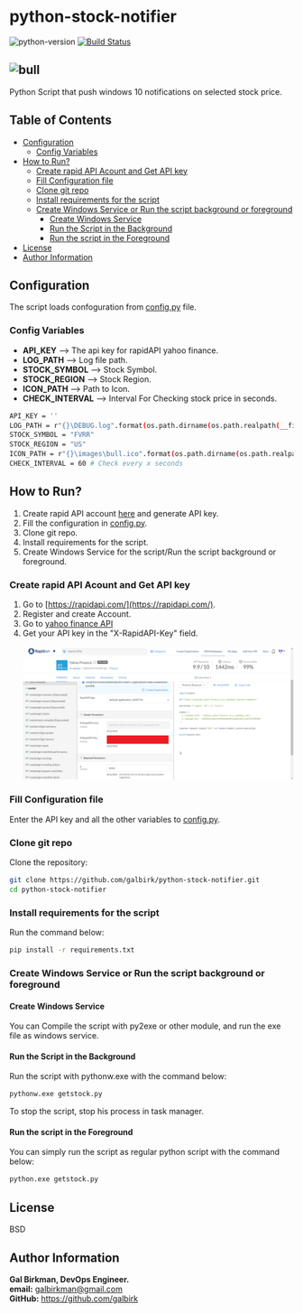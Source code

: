 # python-stock-notifier
![python-version](https://img.shields.io/badge/python-v3.9-blue) [![Build Status](https://travis-ci.com/galbirk/python-stock-notifier.svg?branch=main)](https://travis-ci.com/galbirk/python-stock-notifier)<br>
## ![bull](images/bull.ico)
Python Script that push windows 10 notifications on selected stock price.
## Table of Contents
- [Configuration](#Configuration)
  * [Config Variables](#Config-Variables)
- [How to Run?](#How-to-Run?)
  * [Create rapid API Acount and Get API key](#Create-rapid-API-Acount-and-Get-API-key)
  * [Fill Configuration file](#Fill-Configuration-file)
  * [Clone git repo](#Clone-git-repo)
  * [Install requirements for the script](#Install-requirements-for-the-script)
  * [Create Windows Service or Run the script background or foreground](#Create-Windows-Service-or-Run-the-script-background-or-foreground)
    - [Create Windows Service](#Create-Windows-Service)
    - [Run the Script in the Background](#Run-the-Script-in-the-Background) 
    - [Run the script in the Foreground](#Run-the-script-in-the-Foreground)
- [License](#License)
- [Author Information](#Author-Information)
## Configuration
The script loads confoguration from [config.py](config.py) file.
### Config Variables
* **API_KEY** --> The api key for rapidAPI yahoo finance.
* **LOG_PATH** --> Log file path.
* **STOCK_SYMBOL** --> Stock Symbol.
* **STOCK_REGION** --> Stock Region.
* **ICON_PATH** --> Path to Icon. 
* **CHECK_INTERVAL** --> Interval For Checking stock price in seconds.
```bash
API_KEY = ''
LOG_PATH = r"{}\DEBUG.log".format(os.path.dirname(os.path.realpath(__file__)))
STOCK_SYMBOL = "FVRR"
STOCK_REGION = "US"
ICON_PATH = r"{}\images\bull.ico".format(os.path.dirname(os.path.realpath(__file__)))
CHECK_INTERVAL = 60 # Check every x seconds
```
## How to Run?
1. Create rapid API account [here](https://rapidapi.com/) and generate API key.
2. Fill the configuration in [config.py](config.py).
3. Clone git repo.
4. Install requirements for the script.
5. Create Windows Service for the script/Run the script background or foreground.
### Create rapid API Acount and Get API key
1. Go to [https://rapidapi.com/](https://rapidapi.com/).
2. Register and create Account.
3. Go to [yahoo finance API](https://rapidapi.com/apidojo/api/yahoo-finance1)
4. Get your API key in the "X-RapidAPI-Key" field.<br><br>![API key](images/rapid_api_key.png)
### Fill Configuration file
Enter the API key and all the other variables to [config.py](config.py).
### Clone git repo
Clone the repository:<br>
```bash
git clone https://github.com/galbirk/python-stock-notifier.git
cd python-stock-notifier
```
### Install requirements for the script
Run the command below:<br>
```bash
pip install -r requirements.txt
```
### Create Windows Service or Run the script background or foreground
#### Create Windows Service
You can Compile the script with py2exe or other module, and run the exe file as windows service.
#### Run the Script in the Background
Run the script with pythonw.exe with the command below:<br>
```bash
pythonw.exe getstock.py
```
To stop the script, stop his process in task manager.
#### Run the script in the Foreground
You can simply run the script as regular python script with the command below:<br>
```bash
python.exe getstock.py
```
## License
BSD

## Author Information
<b>Gal Birkman, DevOps Engineer.</b><br>
<b>email:</b> galbirkman@gmail.com<br>
<b>GitHub:</b> https://github.com/galbirk
